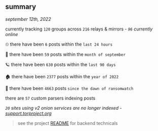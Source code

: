 
## summary
_september 12th, 2022_

currently tracking `120` groups across `216` relays & mirrors - _`96` currently online_

⏲ there have been `6` posts within the `last 24 hours`

🦈 there have been `59` posts within the `month of september`

🪐 there have been `630` posts within the `last 90 days`

🏚 there have been `2377` posts within the `year of 2022`

🦕 there have been `4663` posts `since the dawn of ransomwatch`

there are `57` custom parsers indexing posts

_`20` sites using v2 onion services are no longer indexed - [support.torproject.org](https://support.torproject.org/onionservices/v2-deprecation/)_

> see the project [README](https://github.com/joshhighet/ransomwatch#ransomwatch--) for backend technicals
